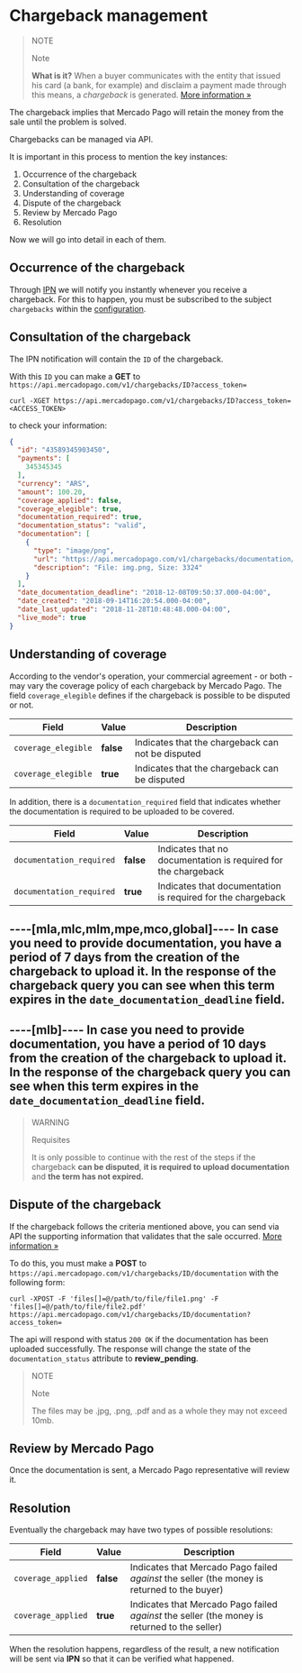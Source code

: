 # Chargeback management

> NOTE
>
> Note
>
> **What is it?** When a buyer communicates with the entity that issued his card (a bank, for example) and disclaim a payment made through this means, a _chargeback_ is generated. [More information &raquo;](https://www.mercadopago.com.ar/ayuda/recib%C3%AD-un-contracargo_4249)

The chargeback implies that Mercado Pago will retain the money from the sale until the problem is solved.

Chargebacks can be managed via API.

It is important in this process to mention the key instances:

1. Occurrence of the chargeback
2. Consultation of the chargeback
3. Understanding of coverage
4. Dispute of the chargeback
5. Review by Mercado Pago
6. Resolution

Now we will go into detail in each of them.

## Occurrence of the chargeback

Through [IPN](https://www.mercadopago.com.ar/developers/en/guides/notifications/ipn) we will notify you instantly whenever you receive a chargeback. For this to happen, you must be subscribed to the subject `chargebacks` within the [configuration](https://www.mercadopago.com.ar/herramientas/notificaciones).

## Consultation of the chargeback

The IPN notification will contain the `ID` of the chargeback.

With this `ID` you can make a **GET** to` https://api.mercadopago.com/v1/chargebacks/ID?access_token=` 

```
curl -XGET https://api.mercadopago.com/v1/chargebacks/ID?access_token=<ACCESS_TOKEN>
```

to check your information:

```json
{
  "id": "43589345903450",
  "payments": [
    345345345
  ],
  "currency": "ARS",
  "amount": 100.20,
  "coverage_applied": false,
  "coverage_elegible": true,
  "documentation_required": true,
  "documentation_status": "valid",
  "documentation": [
    {
      "type": "image/png",
      "url": "https://api.mercadopago.com/v1/chargebacks/documentation/op/op-4ccf4f39-b6f7-4c7b-a5ce-e8941a2a2b5f?access_token=TEST-7330838325999170-111309-c5e69fb44fb5dc008668f64e27653767-345521533",
      "description": "File: img.png, Size: 3324"
    }
  ],
  "date_documentation_deadline": "2018-12-08T09:50:37.000-04:00",
  "date_created": "2018-09-14T16:20:54.000-04:00",
  "date_last_updated": "2018-11-28T10:48:48.000-04:00",
  "live_mode": true
}
```

## Understanding of coverage

According to the vendor's operation, your commercial agreement - or both - may vary the coverage policy of each chargeback by Mercado Pago. The field `coverage_elegible` defines if the chargeback is possible to be disputed or not.

| Field         | Value           | Description
| ----          | ----            | ----
| `coverage_elegible` | **false** | Indicates that the chargeback can not be disputed
| `coverage_elegible` | **true**  | Indicates that the chargeback can be disputed

In addition, there is a `documentation_required` field that indicates whether the documentation is required to be uploaded to be covered.

| Field         | Value           | Description
| ----          | ----            | ----
| `documentation_required` | **false** | Indicates that no documentation is required for the chargeback
| `documentation_required` | **true**  | Indicates that documentation is required for the chargeback


----[mla,mlc,mlm,mpe,mco,global]----
In case you need to provide documentation, you have a period of 7 days from the creation of the chargeback to upload it. In the response of the chargeback query you can see when this term expires in the `date_documentation_deadline` field.
------------
----[mlb]----
In case you need to provide documentation, you have a period of 10 days from the creation of the chargeback to upload it. In the response of the chargeback query you can see when this term expires in the `date_documentation_deadline` field.
------------

> WARNING		 
> 
> Requisites
>
>It is only possible to continue with the rest of the steps if the chargeback **can be disputed**, **it is required to upload documentation** and **the term has not expired.** 

## Dispute of the chargeback

If the chargeback follows the criteria mentioned above, you can send via API the supporting information that validates that the sale occurred. [More information &raquo;](https://www.mercadopago.com.ar/ayuda/recib%C3%AD-un-contracargo_4249) 

To do this, you must make a **POST** to `https://api.mercadopago.com/v1/chargebacks/ID/documentation` with the following form:
```
curl -XPOST -F 'files[]=@/path/to/file/file1.png' -F 'files[]=@/path/to/file/file2.pdf' https://api.mercadopago.com/v1/chargebacks/ID/documentation?access_token=
```

The api will respond with status `200 OK` if the documentation has been uploaded successfully. The response will change the state of the `documentation_status` attribute to **review_pending**.

> NOTE
>
> Note
>
> The files may be .jpg, .png, .pdf and as a whole they may not exceed 10mb.

## Review by Mercado Pago

Once the documentation is sent, a Mercado Pago representative will review it.

## Resolution

Eventually the chargeback may have two types of possible resolutions:

| Field         | Value           | Description
| ----          | ----            | ----
| `coverage_applied` | **false** | Indicates that Mercado Pago failed _against_ the seller (the money is returned to the buyer)
| `coverage_applied` | **true**  | Indicates that Mercado Pago failed _against_ the seller (the money is returned to the seller)

When the resolution happens, regardless of the result, a new notification will be sent via **IPN** so that it can be verified what happened.
